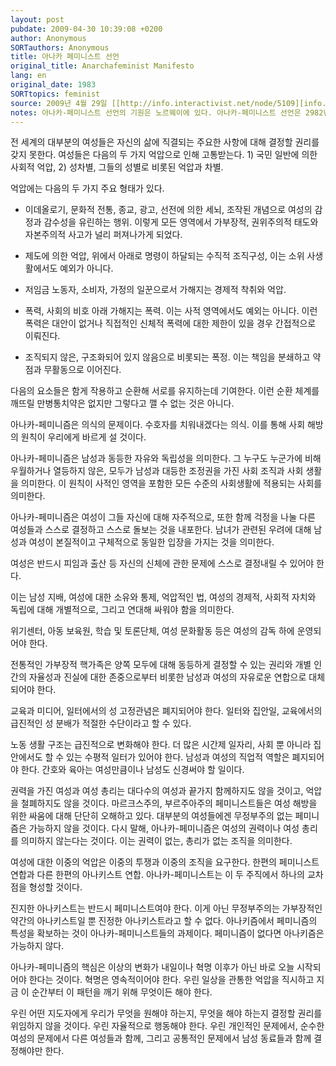```yaml
---
layout: post
pubdate: 2009-04-30 10:39:08 +0200
author: Anonymous
SORTauthors: Anonymous
title: 아나카 페미니스트 선언
original_title: Anarchafeminist Manifesto
lang: en
original_date: 1983
SORTtopics: feminist
source: 2009년 4월 29일 [[http://info.interactivist.net/node/5109][info.interactivist.net]]에서 발견되었다.
notes: 아나카-페미니스트 선언의 기원은 노르웨이에 있다. 아나카-페미니스트 선언은 2982년 6월 1일 부터 7일까지 있었던 노르웨이 아나키스트 연맹 제 3차 총회에서 만장일치로 합의된 페미니스트 정치 프로그램의 요약이다. 이 선언문은 1983년 노르웨이어로 “Folkebladet”(IJA) 1호, 4—5페이지에 출간되었다.이후 “선언”이 1983년 “CRIFA-Bulletin” 44호(3-4월 호)에 실린 직후 1983년에 해당 저널 12페이지와 13페이지에 영어, 프랑스어 번역본이 수록되었다. 이후 프랑스어 번역본을 기초로 영어로 번역되어 이후 인터넷에 공개되었다. “선언”은 다른 언어로도 번역되었다. -- 안나 퀴스트가 작성한 아나카-페미니스트 여는 말, 아나카-페미니스트의 공동 작성자. (Translated from French (Bulletin C.R.I.F.A. No 44 mars—avril 1983 p. 12).)
---
```


전 세계의 대부분의 여성들은 자신의 삶에 직결되는 주요한 사항에 대해 결정할 권리를 갖지 못한다. 여성들은 다음의 두 가지 억압으로 인해 고통받는다. 1) 국민 일반에 의한 사회적 억압, 2) 성차별, 그들의 성별로 비롯된 억압과 차별.

억압에는 다음의 두 가지 주요 형태가 있다.

 - 이데올로기, 문화적 전통, 종교, 광고, 선전에 의한 세뇌, 조작된 개념으로 여성의 감정과 감수성을 유린하는 행위. 이렇게 모든 영역에서 가부장적, 권위주의적 태도와 자본주의적 사고가 널리 퍼져나가게 되었다.

 - 제도에 의한 억압, 위에서 아래로 명령이 하달되는 수직적 조직구성, 이는 소위 사생활에서도 예외가 아니다.

 - 저임금 노동자, 소비자, 가정의 일꾼으로서 가해지는 경제적 착취와 억압.

 - 폭력, 사회의 비호 아래 가해지는 폭력. 이는 사적 영역에서도 예외는 아니다. 이런 폭력은 대안이 없거나 직접적인 신체적 폭력에 대한 제한이 있을 경우 간접적으로 이뤄진다.

 - 조직되지 않은, 구조화되어 있지 않음으로 비롯되는 폭정. 이는 책임을 분쇄하고 약점과 무활동으로 이어진다.

다음의 요소들은 함게 작용하고 순환해 서로를 유지하는데 기여한다. 이런 순환 체계를 깨뜨릴 만병통치약은 없지만 그렇다고 깰 수 없는 것은 아니다.

아나카-페미니즘은 의식의 문제이다. 수호자를 치워내겠다는 의식. 이를 통해 사회 해방의 원칙이 우리에게 바르게 설 것이다.

아나카-페미니즘은 남성과 동등한 자유와 독립성을 의미한다. 그 누구도 누군가에 비해 우월하거나 열등하지 않은, 모두가 남성과 대등한 조정권을 가진 사회 조직과 사회 생활을 의미한다. 이 원칙이 사적인 영역을 포함한 모든 수준의 사회생활에 적용되는 사회를 의미한다.

아나카-페미니즘은 여성이 그들 자신에 대해 자주적으로, 또한 함께 걱정을 나눌 다른 여성들과 스스로 결정하고 스스로 돌보는 것을 내포한다. 남녀가 관련된 우려에 대해 남성과 여성이 본질적이고 구체적으로 동일한 입장을 가지는 것을 의미한다.

여성은 반드시 피임과 출산 등 자신의 신체에 관한 문제에 스스로 결정내릴 수 있어야 한다.

이는 남성 지배, 여성에 대한 소유와 통제, 억압적인 법, 여성의 경제적, 사회적 자치와 독립에 대해 개별적으로, 그리고 연대해 싸워야 함을 의미한다.

위기센터, 아동 보육원, 학습 및 토론단체, 여성 문화활동 등은 여성의 감독 하에 운영되어야 한다.

전통적인 가부장적 핵가족은 양쪽 모두에 대해 동등하게 결정할 수 있는 권리와 개별 인간의 자율성과 진실에 대한 존중으로부터 비롯한 남성과 여성의 자유로운 연합으로 대체되어야 한다.

교육과 미디어, 일터에서의 성 고정관념은 폐지되어야 한다. 일터와 집안일, 교육에서의 급진적인 성 분배가 적절한 수단이라고 할 수 있다.

노동 생활 구조는 급진적으로 변화해야 한다. 더 많은 시간제 일자리, 사회 뿐 아니라 집 안에서도 할 수 있는 수평적 일터가 있어야 한다. 남성과 여성의 직업적 역할은 폐지되어야 한다. 간호와 육아는 여성만큼이나 남성도 신경써야 할 일이다.

권력을 가진 여성과 여성 총리는 대다수의 여성과 끝가지 함께하지도 않을 것이고, 억압을 철폐하지도 않을 것이다. 마르크스주의, 부르주아주의 페미니스트들은 여성 해방을 위한 싸움에 대해 단단히 오해하고 있다. 대부분의 여성들에겐 무정부주의 없는 페미니즘은 가능하지 않을 것이다. 다시 말해, 아나카-페미니즘은 여성의 권력이나 여성 총리를 의미하지 않는다는 것이다. 이는 권력이 없는, 총리가 없는 조직을 의미한다.

여성에 대한 이중의 억압은 이중의 투쟁과 이중의 조직을 요구한다. 한편의 페미니스트 연합과 다른 한편의 아나키스트 연합. 아나카-페미니스트는 이 두 주직에서 하나의 교차점을 형성할 것이다.

진지한 아나키스트는 반드시 페미니스트여야 한다. 이게 아닌 무정부주의는 가부장적인 약간의 아나키스트일 뿐 진정한 아나키스트라고 할 수 없다. 아나키즘에서 페미니즘의 특성을 확보하는 것이 아나카-페미니스트들의 과제이다. 페미니즘이 없다면 아나키즘은 가능하지 않다.

아나카-페미니즘의 핵심은 이상의 변화가 내일이나 혁명 이후가 아닌 바로 오늘 시작되어야 한다는 것이다. 혁명은 영속적이어야 한다. 우린 일상을 관통한 억압을 직시하고 지금 이 순간부터 이 패턴을 깨기 위해 무엇이든 해야 한다.

우린 어떤 지도자에게 우리가 무엇을 원해야 하는지, 무엇을 해야 하는지 결정할 권리를 위임하지 않을 것이다. 우린 자율적으로 행동해야 한다. 우린 개인적인 문제에서, 순수한 여성의 문제에서 다른 여성들과 함께, 그리고 공통적인 문제에서 남성 동료들과 함께 결정해야만 한다.
